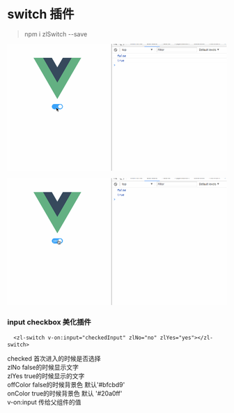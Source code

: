 # switch 插件

> npm i zlSwitch --save


![switch](img/1.gif)

![switch](img/2.gif)

### input checkbox 美化插件

```
  <zl-switch v-on:input="checkedInput" zlNo="no" zlYes="yes"></zl-switch>

```


 checked  首次进入的时候是否选择 <br/>
 zlNo     false的时候显示文字 <br/>
 zlYes     true的时候显示的文字 <br/>
 offColor   false的时候背景色   默认'#bfcbd9' <br/>
 onColor     true的时候背景色   默认 '#20a0ff' <br/>
 v-on:input   传给父组件的值